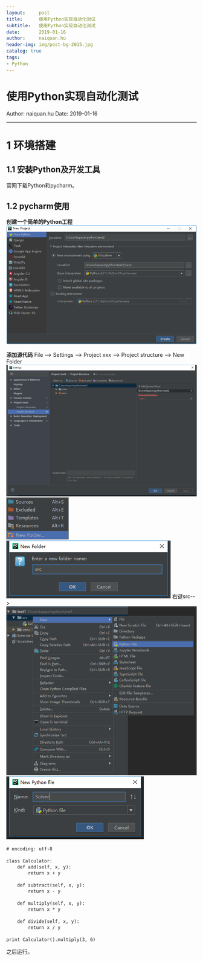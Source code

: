 ```yaml
---
layout:     post
title:      使用Python实现自动化测试
subtitle:   使用Python实现自动化测试
date:       2019-01-16
author:     naiquan.hu
header-img: img/post-bg-2015.jpg
catalog: true
tags:
- Python
---
```


# 使用Python实现自动化测试


Author: naiquan.hu
Date: 2019-01-16

---

# 1 环境搭建

## 1.1 安装Python及开发工具
官网下载Python和pycharm。

## 1.2 pycharm使用
**创建一个简单的Python工程**
![](\images\programming\python\auto-test-using-python-001.png)

**添加源代码**
File --> Settings --> Project xxx --> Project structure --> New Folder
![](\images\programming\python\auto-test-using-python-002.png)
![](\images\programming\python\auto-test-using-python-003.png)
![](\images\programming\python\auto-test-using-python-004.png)
右键src--> 
![](\images\programming\python\auto-test-using-python-005.png)
![](\images\programming\python\auto-test-using-python-006.png)
```
# encoding: utf-8

class Calculator:
    def add(self, x, y):
        return x + y

    def subtract(self, x, y):
        return x - y

    def multiply(self, x, y):
        return x * y

    def divide(self, x, y):
        return x / y

print Calculator().multiply(3, 6)
```

之后运行。


